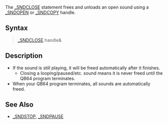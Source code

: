 The [_SNDCLOSE](_SNDCLOSE) statement frees and unloads an open sound using a [_SNDOPEN](_SNDOPEN) or [_SNDCOPY](_SNDCOPY) handle.

## Syntax

> [_SNDCLOSE](_SNDCLOSE) handle&

## Description

* If the sound is still playing, it will be freed automatically after it finishes.
  * Closing a looping/paused/etc. sound means it is never freed until the QB64 program terminates.
* When your QB64 program terminates, all sounds are automatically freed.

## See Also

* [_SNDSTOP](_SNDSTOP), [_SNDPAUSE](_SNDPAUSE)
